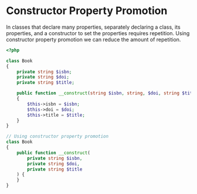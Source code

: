 # Constructor Property Promotion

In classes that declare many properties, separately declaring a class, its properties, and a constructor to set the properties requires repetition.
Using constructor property promotion we can reduce the amount of repetition.

```php
<?php

class Book
{
    private string $isbn;
    private string $doi;
    private string $title;

    public function __construct(string $isbn, string, $doi, string $title)
    {
        $this->isbn = $isbn;
        $this->doi = $doi;
        $this->title = $title;
    }
}

// Using constructor property promotion
class Book
{
    public function __construct(
        private string $isbn,
        private string $doi,
        private string $title
    ) {
    }
}
